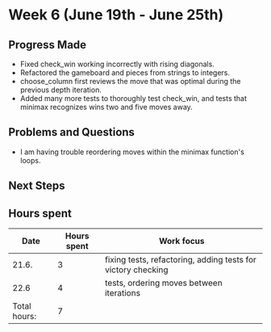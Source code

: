 # Week 6 (June 19th - June 25th)

## Progress Made

* Fixed check_win working incorrectly with rising diagonals.
* Refactored the gameboard and pieces from strings to integers.
* choose_column first reviews the move that was optimal during the previous depth iteration.
* Added many more tests to thoroughly test check_win, and tests that minimax recognizes wins two and five moves away.

## Problems and Questions

* I am having trouble reordering moves within the minimax function's loops.

## Next Steps


## Hours spent

|Date|Hours spent|Work focus|
|---|---|---|
|21.6.|3|fixing tests, refactoring, adding tests for victory checking|
|22.6|4|tests, ordering moves between iterations|
|Total hours:|7|
